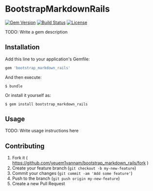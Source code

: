 # BootstrapMarkdownRails
[![Gem Version](https://badge.fury.io/rb/bootstrap_markdown_rails.svg)](http://badge.fury.io/rb/bootstrap_markdown_rails)
[![Build Status](https://travis-ci.org/yeuem1vannam/bootstrap_markdown_rails.svg)](https://travis-ci.org/yeuem1vannam/bootstrap_markdown_rails)
[![License](http://img.shields.io/badge/License-MIT-brightgreen.svg)](https://github.com/yeuem1vannam/bootstrap_markdown_rails/blob/master/LICENSE.txt)

TODO: Write a gem description

## Installation

Add this line to your application's Gemfile:

```ruby
gem 'bootstrap_markdown_rails'
```

And then execute:

    $ bundle

Or install it yourself as:

    $ gem install bootstrap_markdown_rails

## Usage

TODO: Write usage instructions here

## Contributing

1. Fork it ( https://github.com/yeuem1vannam/bootstrap_markdown_rails/fork )
2. Create your feature branch (`git checkout -b my-new-feature`)
3. Commit your changes (`git commit -am 'Add some feature'`)
4. Push to the branch (`git push origin my-new-feature`)
5. Create a new Pull Request
